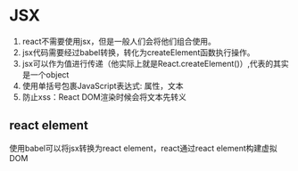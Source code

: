 # JSX

1. react不需要使用jsx，但是一般人们会将他们组合使用。
2. jsx代码需要经过babel转换，转化为createElement函数执行操作。
3. jsx可以作为值进行传递（他实际上就是React.createElement()）,代表的其实是一个object
4. 使用单括号包裹JavaScript表达式: 属性，文本
5. 防止xss：React DOM渲染时候会将文本先转义



## react element

使用babel可以将jsx转换为react element，react通过react element构建虚拟DOM



